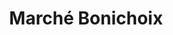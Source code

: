 ---
title: "Marché Bonichoix"
url: /riviere-rouge/marche-bonichoix-boulevard-fernand-lafontaine/
shop: Supermarkt
---
